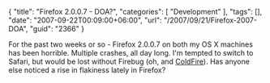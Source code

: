 {
	"title": "Firefox 2.0.0.7 - DOA?",
	"categories": [
		"Development"
	],
	"tags": [],
	"date": "2007-09-22T00:09:00+06:00",
	"url": "/2007/09/21/Firefox-2007-DOA",
	"guid": "2366"
}

For the past two weeks or so - Firefox 2.0.0.7 on both my OS X machines has been horrible. Multiple crashes, all day long. I'm tempted to switch to Safari, but would be lost without Firebug (oh, and <a href="http://coldfire.riaforge.org">ColdFire</a>). Has anyone else noticed a rise in flakiness lately in Firefox?